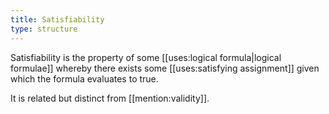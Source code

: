 ```yaml
---
title: Satisfiability
type: structure 
---
```


Satisfiability is the property of some [[uses:logical formula|logical formulae]] whereby there exists some [[uses:satisfying assignment]] given which the formula evaluates to true.

It is related but distinct from [[mention:validity]].

